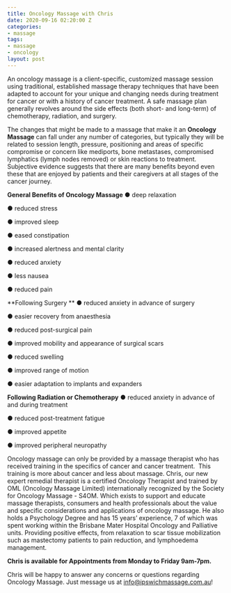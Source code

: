 ```yaml
---
title: Oncology Massage with Chris
date: 2020-09-16 02:20:00 Z
categories:
- massage
tags:
- massage
- oncology
layout: post
---
```


An oncology massage is a client-specific, customized massage session using traditional, established massage therapy techniques that have been adapted to account for your unique and changing needs during treatment for cancer or with a history of cancer treatment. A safe massage plan generally
revolves around the side effects (both short- and long-term) of chemotherapy, radiation, and surgery.

The changes that might be made to a massage that make it an **Oncology Massage** can fall under any number of categories, but typically they will be related to session length, pressure, positioning and areas of specific compromise or concern like mediports, bone metastases, compromised lymphatics (lymph nodes removed) or skin reactions to treatment. Subjective evidence suggests that there are many benefits beyond even these that are enjoyed by patients and their caregivers at all stages of the cancer journey.

**General Benefits of Oncology Massage**
● deep relaxation

● reduced stress

● improved sleep

● eased constipation

● increased alertness and mental clarity

● reduced anxiety

● less nausea

● reduced pain


**Following Surgery **
● reduced anxiety in advance of surgery

● easier recovery from anaesthesia

● reduced post-surgical pain

● improved mobility and appearance of surgical scars

● reduced swelling

● improved range of motion

● easier adaptation to implants and expanders

**Following Radiation or Chemotherapy**
● reduced anxiety in advance of and during treatment

● reduced post-treatment fatigue

● improved appetite

● improved peripheral neuropathy

Oncology massage can only be provided by a massage therapist who has received training in the specifics of cancer and cancer treatment.  This training is more about cancer and less about massage. Chris, our new expert remedial therapist is a certified Oncology Therapist and trained by OML (Oncology Massage Limited) internationally recognized by the Society for Oncology Massage - S4OM. Which exists to support and educate massage therapists, consumers and health professionals about the value and specific considerations and applications of oncology massage. He also holds a Psychology Degree and has 15 years’ experience, 7 of which was spent working within the Brisbane Mater Hospital Oncology and Palliative units. Providing positive effects, from relaxation to scar tissue mobilization such as mastectomy patients to pain reduction, and lymphoedema management.

**Chris is available for Appointments from Monday to Friday 9am-7pm.**

Chris will be happy to answer any concerns or questions regarding Oncology Massage. Just message us at info@ipswichmassage.com.au!
